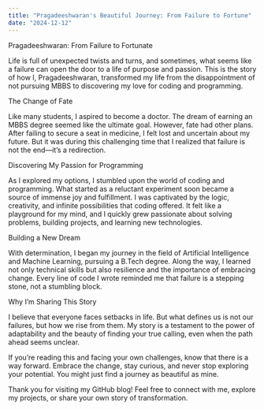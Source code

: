 ```yaml
---
title: "Pragadeeshwaran's Beautiful Journey: From Failure to Fortune"
date: "2024-12-12"
---
```


Pragadeeshwaran: From Failure to Fortunate

Life is full of unexpected twists and turns, and sometimes, what seems like a failure can open the door to a life of purpose and passion. This is the story of how I, Pragadeeshwaran, transformed my life from the disappointment of not pursuing MBBS to discovering my love for coding and programming.

The Change of Fate

Like many students, I aspired to become a doctor. The dream of earning an MBBS degree seemed like the ultimate goal. However, fate had other plans. After failing to secure a seat in medicine, I felt lost and uncertain about my future. But it was during this challenging time that I realized that failure is not the end—it’s a redirection.

Discovering My Passion for Programming

As I explored my options, I stumbled upon the world of coding and programming. What started as a reluctant experiment soon became a source of immense joy and fulfillment. I was captivated by the logic, creativity, and infinite possibilities that coding offered. It felt like a playground for my mind, and I quickly grew passionate about solving problems, building projects, and learning new technologies.

Building a New Dream

With determination, I began my journey in the field of Artificial Intelligence and Machine Learning, pursuing a B.Tech degree. Along the way, I learned not only technical skills but also resilience and the importance of embracing change. Every line of code I wrote reminded me that failure is a stepping stone, not a stumbling block.

Why I’m Sharing This Story

I believe that everyone faces setbacks in life. But what defines us is not our failures, but how we rise from them. My story is a testament to the power of adaptability and the beauty of finding your true calling, even when the path ahead seems unclear.

If you’re reading this and facing your own challenges, know that there is a way forward. Embrace the change, stay curious, and never stop exploring your potential. You might just find a journey as beautiful as mine.

Thank you for visiting my GitHub blog! Feel free to connect with me, explore my projects, or share your own story of transformation.

